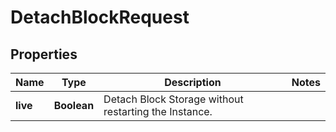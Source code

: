 

# DetachBlockRequest


## Properties

| Name | Type | Description | Notes |
|------------ | ------------- | ------------- | -------------|
|**live** | **Boolean** | Detach Block Storage without restarting the Instance.  |   | Value | Description | | - | ----- | ----------- | |   | true | Detach live, do not restart the instance. | |   | false | Restart the instance and detach the Block Storage. | |  [optional] |



